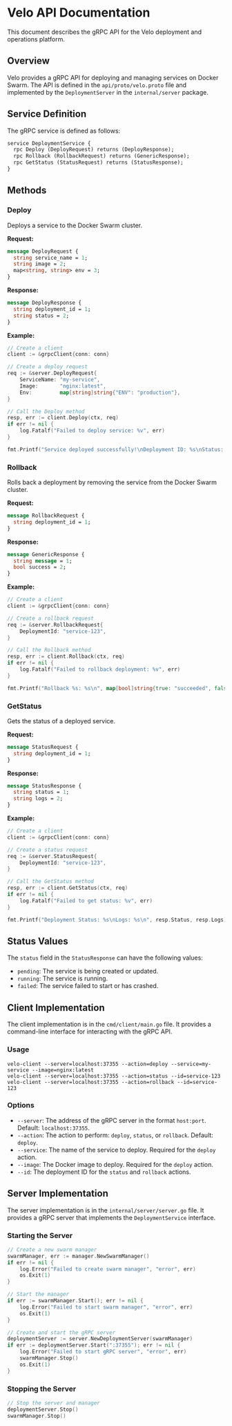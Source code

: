 # Velo API Documentation

This document describes the gRPC API for the Velo deployment and operations platform.

## Overview

Velo provides a gRPC API for deploying and managing services on Docker Swarm. The API is defined in the `api/proto/velo.proto` file and implemented by the `DeploymentServer` in the `internal/server` package.

## Service Definition

The gRPC service is defined as follows:

```protobuf
service DeploymentService {
  rpc Deploy (DeployRequest) returns (DeployResponse);
  rpc Rollback (RollbackRequest) returns (GenericResponse);
  rpc GetStatus (StatusRequest) returns (StatusResponse);
}
```

## Methods

### Deploy

Deploys a service to the Docker Swarm cluster.

**Request:**
```protobuf
message DeployRequest {
  string service_name = 1;
  string image = 2;
  map<string, string> env = 3;
}
```

**Response:**
```protobuf
message DeployResponse {
  string deployment_id = 1;
  string status = 2;
}
```

**Example:**
```go
// Create a client
client := &grpcClient{conn: conn}

// Create a deploy request
req := &server.DeployRequest{
    ServiceName: "my-service",
    Image:       "nginx:latest",
    Env:         map[string]string{"ENV": "production"},
}

// Call the Deploy method
resp, err := client.Deploy(ctx, req)
if err != nil {
    log.Fatalf("Failed to deploy service: %v", err)
}

fmt.Printf("Service deployed successfully!\nDeployment ID: %s\nStatus: %s\n", resp.DeploymentId, resp.Status)
```

### Rollback

Rolls back a deployment by removing the service from the Docker Swarm cluster.

**Request:**
```protobuf
message RollbackRequest {
  string deployment_id = 1;
}
```

**Response:**
```protobuf
message GenericResponse {
  string message = 1;
  bool success = 2;
}
```

**Example:**
```go
// Create a client
client := &grpcClient{conn: conn}

// Create a rollback request
req := &server.RollbackRequest{
    DeploymentId: "service-123",
}

// Call the Rollback method
resp, err := client.Rollback(ctx, req)
if err != nil {
    log.Fatalf("Failed to rollback deployment: %v", err)
}

fmt.Printf("Rollback %s: %s\n", map[bool]string{true: "succeeded", false: "failed"}[resp.Success], resp.Message)
```

### GetStatus

Gets the status of a deployed service.

**Request:**
```protobuf
message StatusRequest {
  string deployment_id = 1;
}
```

**Response:**
```protobuf
message StatusResponse {
  string status = 1;
  string logs = 2;
}
```

**Example:**
```go
// Create a client
client := &grpcClient{conn: conn}

// Create a status request
req := &server.StatusRequest{
    DeploymentId: "service-123",
}

// Call the GetStatus method
resp, err := client.GetStatus(ctx, req)
if err != nil {
    log.Fatalf("Failed to get status: %v", err)
}

fmt.Printf("Deployment Status: %s\nLogs: %s\n", resp.Status, resp.Logs)
```

## Status Values

The `status` field in the `StatusResponse` can have the following values:

- `pending`: The service is being created or updated.
- `running`: The service is running.
- `failed`: The service failed to start or has crashed.

## Client Implementation

The client implementation is in the `cmd/client/main.go` file. It provides a command-line interface for interacting with the gRPC API.

### Usage

```
velo-client --server=localhost:37355 --action=deploy --service=my-service --image=nginx:latest
velo-client --server=localhost:37355 --action=status --id=service-123
velo-client --server=localhost:37355 --action=rollback --id=service-123
```

### Options

- `--server`: The address of the gRPC server in the format `host:port`. Default: `localhost:37355`.
- `--action`: The action to perform: `deploy`, `status`, or `rollback`. Default: `deploy`.
- `--service`: The name of the service to deploy. Required for the `deploy` action.
- `--image`: The Docker image to deploy. Required for the `deploy` action.
- `--id`: The deployment ID for the `status` and `rollback` actions.

## Server Implementation

The server implementation is in the `internal/server/server.go` file. It provides a gRPC server that implements the `DeploymentService` interface.

### Starting the Server

```go
// Create a new swarm manager
swarmManager, err := manager.NewSwarmManager()
if err != nil {
    log.Error("Failed to create swarm manager", "error", err)
    os.Exit(1)
}

// Start the manager
if err := swarmManager.Start(); err != nil {
    log.Error("Failed to start swarm manager", "error", err)
    os.Exit(1)
}

// Create and start the gRPC server
deploymentServer := server.NewDeploymentServer(swarmManager)
if err := deploymentServer.Start(":37355"); err != nil {
    log.Error("Failed to start gRPC server", "error", err)
    swarmManager.Stop()
    os.Exit(1)
}
```

### Stopping the Server

```go
// Stop the server and manager
deploymentServer.Stop()
swarmManager.Stop()
```